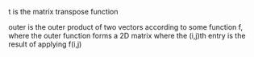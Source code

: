 t is the matrix transpose function

outer is the outer product of two vectors according to some function f,
where the outer function forms a 2D matrix where the (i,j)th entry is the result
of applying f(i,j)

